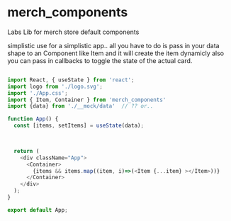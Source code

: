 # merch_components
Labs Lib for merch store default components

simplistic use for a simplistic app..
all you have to do is pass in your data shape to an Component like Item and it will create the item dynamicly
also you can pass in callbacks to toggle the state of the actual card. 

```js

import React, { useState } from 'react';
import logo from './logo.svg';
import './App.css';
import { Item, Container } from 'merch_components'
import {data} from './__mock/data'  // ?? or.. 

function App() {
  const [items, setItems] = useState(data);
  


  return (
    <div className="App">
      <Container>
        {items && items.map((item, i)=>(<Item {...item} ></Item>))}
      </Container>
    </div>
  );
}

export default App;

```